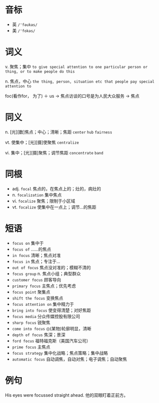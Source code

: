 # 音标

- 英 `/'fəukəs/`
- 美 `/'fokəs/`

# 词义

v. 聚焦；集中
`to give special attention to one particular person or thing, or to make people do this`

n. 焦点，中心
`the thing, person, situation etc that people pay special attention to`



foc(看作for， 为了) ＋ us → 焦点访谈的口号是为人民大众服务 → 焦点

# 同义

n. [光][数]焦点；中心；清晰；焦距
`center` `hub` `fairness`

vt. 使集中；[光][摄]使聚焦
`centralize`

vi. 集中；[光][摄]聚焦；调节焦距
`concentrate` `band`

# 同根

- adj. `focal` 焦点的，在焦点上的；灶的，病灶的
- n. `focalization` 集中焦点
- vi. `focalize` 聚焦；限制于小区域
- vt. `focalize` 使集中在一点上；调节…的焦距

# 短语

- `focus on` 集中于
- `focus of` ……的焦点
- `in focus` 清晰；焦点对准
- `focus in` 焦点；专注于…
- `out of focus` 焦点没对准的；模糊不清的
- `focus group` n. 焦点小组；典型群众
- `customer focus` 顾客导向
- `primary focus` 主焦点；优先考虑
- `focus point` 聚集点
- `shift the focus` 变换焦点
- `focus attention on` 集中精力于
- `bring into focus` 使变得清楚；对好焦距
- `focus media` 分众传媒控股有限公司
- `sharp focus` 锐聚焦
- `come into focus` ◎(某物)轮廓明显，清晰
- `depth of focus` 焦深；景深
- `ford focus` 福特福克斯（美国汽车公司）
- `prime focus` 主焦点
- `focus strategy` 集中化战略；焦点策略；集中战略
- `automatic focus` 自动调焦，自动对焦；电子调焦；自动聚焦

# 例句

His eyes were focussed straight ahead.
他的双眼盯着正前方。


